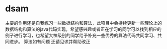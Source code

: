 # dsam  
主要的作用还是自我练习一些数据结构和算法，此项目中会持续更新一些理论上的数据结构和算法的java代码实现，希望感兴趣或者正在学习的同学可以找到相应的例子进行学习，也希望大神级别的同学给予补充一些优秀的算法代码共同学习、共同进步。
算法如有问题 还请见谅并帮助改正
